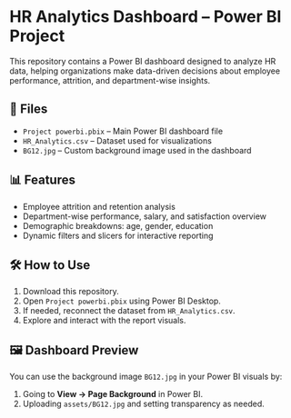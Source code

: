 # HR Analytics Dashboard – Power BI Project

This repository contains a Power BI dashboard designed to analyze HR data, helping organizations make data-driven decisions about employee performance, attrition, and department-wise insights.

## 📁 Files
- `Project powerbi.pbix` – Main Power BI dashboard file
- `HR_Analytics.csv` – Dataset used for visualizations
- `BG12.jpg` – Custom background image used in the dashboard

## 📊 Features
- Employee attrition and retention analysis
- Department-wise performance, salary, and satisfaction overview
- Demographic breakdowns: age, gender, education
- Dynamic filters and slicers for interactive reporting

## 🛠️ How to Use
1. Download this repository.
2. Open `Project powerbi.pbix` using Power BI Desktop.
3. If needed, reconnect the dataset from `HR_Analytics.csv`.
4. Explore and interact with the report visuals.

## 🖼️ Dashboard Preview
You can use the background image `BG12.jpg` in your Power BI visuals by:
1. Going to **View → Page Background** in Power BI.
2. Uploading `assets/BG12.jpg` and setting transparency as needed.





